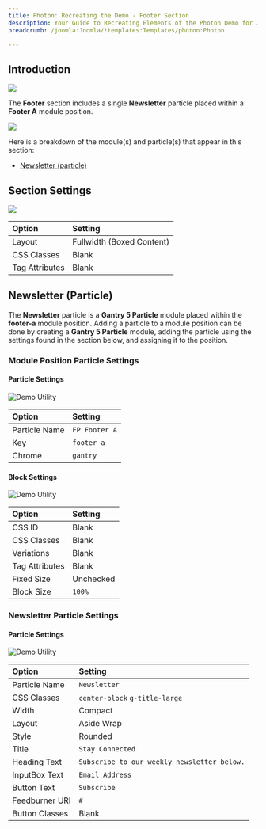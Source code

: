 ```yaml
---
title: Photon: Recreating the Demo - Footer Section
description: Your Guide to Recreating Elements of the Photon Demo for Joomla
breadcrumb: /joomla:Joomla/!templates:Templates/photon:Photon

---
```


## Introduction

![](assets/demo_9.jpeg)

The **Footer** section includes a single **Newsletter** particle placed within a **Footer A** module position.

![](assets/home_footer.jpeg)

Here is a breakdown of the module(s) and particle(s) that appear in this section:

* [Newsletter (particle)](#newsletter-(particle))

## Section Settings

![](assets/demo_footer_settings.jpeg)

| Option           | Setting                   |
| :--------------- | :----------               |
| Layout           | Fullwidth (Boxed Content) |
| CSS Classes      | Blank                     |
| Tag Attributes   | Blank                     |

## Newsletter (Particle)

The **Newsletter** particle is a **Gantry 5 Particle** module placed within the **footer-a** module position. Adding a particle to a module position can be done by creating a **Gantry 5 Particle** module, adding the particle using the settings found in the section below, and assigning it to the position.

### Module Position Particle Settings

#### Particle Settings

![Demo Utility](demo_footer_1.jpeg)

| Option        | Setting       |
| :-----        | :-----        |
| Particle Name | `FP Footer A` |
| Key           | `footer-a`    |
| Chrome        | `gantry`      |

#### Block Settings

![Demo Utility](demo_footer_2.jpeg)

| Option         | Setting   |
| :-----         | :-----    |
| CSS ID         | Blank     |
| CSS Classes    | Blank     |
| Variations     | Blank     |
| Tag Attributes | Blank     |
| Fixed Size     | Unchecked |
| Block Size     | `100%`    |

### Newsletter Particle Settings

#### Particle Settings

![Demo Utility](demo_footer_3.jpeg)

| Option                | Setting                                     |
| :-----                | :-----                                      |
| Particle Name         | `Newsletter`                                |
| CSS Classes           | `center-block` `g-title-large`              |
| Width                 | Compact                                     |
| Layout                | Aside Wrap                                  |
| Style                 | Rounded                                     |
| Title                 | `Stay Connected`                            |
| Heading Text          | `Subscribe to our weekly newsletter below.` |
| InputBox Text         | `Email Address`                             |
| Button Text           | `Subscribe`                                 |
| Feedburner URI        | `#`                                         |
| Button Classes        | Blank                                       |